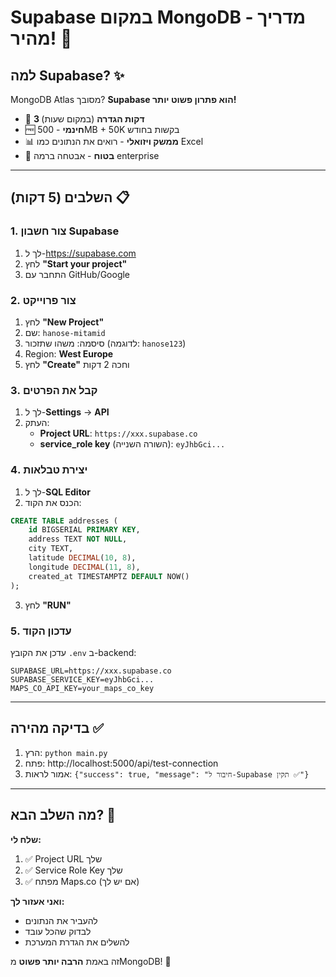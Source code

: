 # Supabase במקום MongoDB - מדריך מהיר! 🚀

## למה Supabase? ✨

MongoDB Atlas מסובך? **Supabase הוא פתרון פשוט יותר!**

- 🎯 **3 דקות הגדרה** (במקום שעות)
- 🆓 **חינמי** - 500MB + 50K בקשות בחודש
- 📊 **ממשק ויזואלי** - רואים את הנתונים כמו Excel
- 🔐 **בטוח** - אבטחה ברמה enterprise

---

## השלבים (5 דקות) 📋

### 1. צור חשבון Supabase
1. לך ל-https://supabase.com
2. לחץ **"Start your project"**
3. התחבר עם GitHub/Google

### 2. צור פרוייקט
1. לחץ **"New Project"**
2. שם: `hanose-mitamid`
3. סיסמה: משהו שתזכור (לדוגמה: `hanose123`)
4. Region: **West Europe**
5. לחץ **"Create"** וחכה 2 דקות

### 3. קבל את הפרטים
1. לך ל-**Settings** → **API**
2. העתק:
   - **Project URL**: `https://xxx.supabase.co`
   - **service_role key** (השורה השנייה): `eyJhbGci...`

### 4. יצירת טבלאות
1. לך ל-**SQL Editor**
2. הכנס את הקוד:
```sql
CREATE TABLE addresses (
    id BIGSERIAL PRIMARY KEY,
    address TEXT NOT NULL,
    city TEXT,
    latitude DECIMAL(10, 8),
    longitude DECIMAL(11, 8),
    created_at TIMESTAMPTZ DEFAULT NOW()
);
```
3. לחץ **"RUN"**

### 5. עדכון הקוד
עדכן את הקובץ `.env` ב-backend:
```env
SUPABASE_URL=https://xxx.supabase.co
SUPABASE_SERVICE_KEY=eyJhbGci...
MAPS_CO_API_KEY=your_maps_co_key
```

---

## בדיקה מהירה ✅

1. הרץ: `python main.py`
2. פתח: http://localhost:5000/api/test-connection
3. אמור לראות: `{"success": true, "message": "חיבור ל-Supabase תקין ✅"}`

---

## מה השלב הבא? 🎯

**שלח לי:**
1. ✅ Project URL שלך
2. ✅ Service Role Key שלך  
3. ✅ מפתח Maps.co (אם יש לך)

**ואני אעזור לך:**
- להעביר את הנתונים
- לבדוק שהכל עובד
- להשלים את הגדרת המערכת

זה באמת **הרבה יותר פשוט** מMongoDB! 🎉
